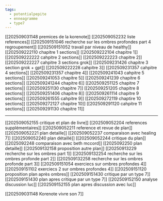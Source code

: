 ```yaml
---
tags:
  - potentialpepite
  - enneagramme
  - type7
---
```

[[202509031148 premices de la korenote]]
[[202509052232 liste references]]
[[202509151046 recherche sur les ombres profondes part 4 regroupement]]
[[202509151052 travail par niveau de healthy]]
[[202509222110 chapitre 1 sections]]
[[202509222104 chapitre 1]]
[[202509222222 cahpitre 2 sections]]
[[202509222223 chapitre 2]]
[[202509222227 cahpitre 3 sections grok]]
[[202509231426 chapitre 3 section grok + gpt]]
[[202509222228 cahpitre 3]]
[[202509231357 cahpitre 4 sections]]
[[202509231357 chapitre 4]]
[[202509241043 cahpitre 5 sections]]
[[202509241053 chapitre 5]]
[[202509241239 chapitre 6 sections]]
[[202509241244 chapitre 6]]
[[202509251125 chapitre 7 sections]]
[[202509251130 chapitre 7]]
[[202509251205 chapitre 8 sections]]
[[202509251406 chapitre 8]]
[[202509261114 chapitre 9 sections]]
[[202509261555 cahpitre 9]]
[[202509272119 chaptire 10 sections]]
[[202509272127 chapitre 10]]
[[202509291120  cahpitre 11 sections]]
[[202509291130 chapitre 11]]








---

[[202509052155 critique et plan de livre]]
[[202509052204 references supplémentaires]]
[[202509052211 reference et revue de plan]]
[[202509052221 plan detaille]]
[[202509052237 comparaison avec healing 7]]
[[202509052240 plan détaillé]]
[[202509052244 critique du plan]]
[[2025092248 comparaison avec beth mccord]]
[[2025092250 plan detaille]]
[[202509132158 proposition autre plan]]
[[20250913229 recherche sur les ombres part 1]]
[[202509132254 recherche sur les ombres profonde part 2]]
[[202509132258 recherche sur les ombres profonde part 3]]
[[202509151054 exerciecs sur ombres profondes 4]]
[[202509151102 exerciecs 2 sur ombres profondes 4]]
[[202509151120 proposition plan après ombres]]
[[202509151430 critique par un type 7]]
[[202509151430 plan apres critique par un type 7]]
[[202509152150 analyse discussion luc]]
[[202509152155 plan apres discussion avec luc]]










[[202509031148 Korenote vivre son 7]]


